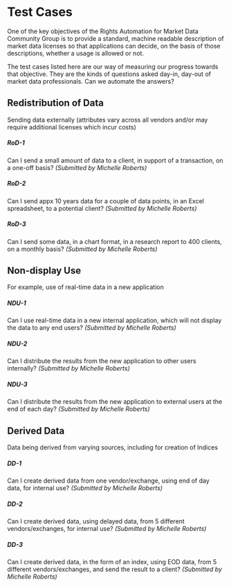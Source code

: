 # Test Cases
One of the key objectives of the Rights Automation for Market Data Community Group is to provide a standard, machine readable description of market data licenses so that applications can decide, on the basis of those descriptions, whether a usage is allowed or not.

The test cases listed here are our way of measuring our progress towards that objective. They are the kinds of questions asked day-in, day-out of market data professionals. Can we automate the answers?

## Redistribution of Data
Sending data externally (attributes vary across all vendors and/or may require additional licenses which incur costs)

##### RoD-1
Can I send a small amount of data to a client, in support of a transaction, on a one-off basis? 
*(Submitted by Michelle Roberts)*

##### RoD-2
Can I send appx 10 years data for a couple of data points, in an Excel spreadsheet, to a potential client?
*(Submitted by Michelle Roberts)*

##### RoD-3
Can I send some data, in a chart format, in a research report to 400 clients, on a monthly basis?
*(Submitted by Michelle Roberts)*

## Non-display Use
For example, use of real-time data in a new application

##### NDU-1
Can I use real-time data in a new internal application, which will not display the data to any end users?
*(Submitted by Michelle Roberts)*

##### NDU-2
Can I distribute the results from the new application to other users internally?
*(Submitted by Michelle Roberts)*

##### NDU-3
Can I distribute the results from the new application to external users at the end of each day?
*(Submitted by Michelle Roberts)*

## Derived Data
Data being derived from varying sources, including for creation of Indices

##### DD-1
Can I create derived data from one vendor/exchange, using end of day data, for internal use?
*(Submitted by Michelle Roberts)*

##### DD-2
Can I create derived data, using delayed data, from 5 different vendors/exchanges, for internal use?
*(Submitted by Michelle Roberts)*

##### DD-3
Can I create derived data, in the form of an index, using EOD data, from 5 different vendors/exchanges, and send the result to a client?
*(Submitted by Michelle Roberts)*
